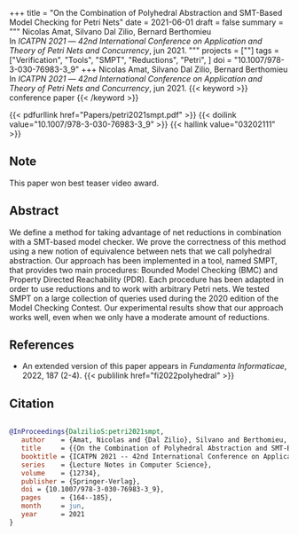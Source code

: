 +++
title = "On the Combination of Polyhedral Abstraction and SMT-Based Model Checking for Petri Nets"
date = 2021-06-01
draft = false
summary = """
Nicolas Amat, Silvano Dal Zilio, Bernard Berthomieu <br />
In _ICATPN 2021_ — _42nd International Conference on Application and Theory of Petri Nets and Concurrency_, jun 2021.
"""
projects = [""]
tags = ["Verification", "Tools", "SMPT", "Reductions", "Petri", ]
doi = "10.1007/978-3-030-76983-3_9"
+++
Nicolas Amat, Silvano Dal Zilio, Bernard Berthomieu <br />
In _ICATPN 2021_ — _42nd International Conference on Application and Theory of Petri Nets and Concurrency_, jun 2021.
{{< keyword >}} conference paper {{< /keyword >}}


{{< pdfurllink href="Papers/petri2021smpt.pdf" >}}
{{< doilink value="10.1007/978-3-030-76983-3_9" >}}
{{< hallink value="03202111" >}}
## Note 
This paper won best teaser video award.

## Abstract
We define a method for taking advantage of net reductions in combination with a SMT-based
        model checker. We prove the correctness of this method using a new notion of equivalence
        between nets that we call polyhedral abstraction. Our approach has been implemented in a
        tool, named SMPT, that provides two main procedures: Bounded Model Checking (BMC) and
        Property Directed Reachability (PDR). Each procedure has been adapted in order to use
        reductions and to work with arbitrary Petri nets. We tested SMPT on a large collection of
        queries used during the 2020 edition of the Model Checking Contest. Our experimental results
        show that our approach works well, even when we only have a moderate amount of reductions. 


## References
 * An extended version of this paper appears in
      _Fundamenta Informaticae_, 2022, 187 (2-4).
{{< publilink href="fi2022polyhedral" >}}




## Citation

```bibtex

@InProceedings{DalzilioS:petri2021smpt,
   author    = {Amat, Nicolas and {Dal Zilio}, Silvano and Berthomieu, Bernard},
   title     = {{On the Combination of Polyhedral Abstraction and SMT-Based Model Checking for Petri Nets}},
   booktitle = {ICATPN 2021 -- 42nd International Conference on Application and Theory of Petri Nets and Concurrency},
   series    = {Lecture Notes in Computer Science},
   volume    = {12734},
   publisher = {Springer-Verlag},
   doi = {10.1007/978-3-030-76983-3_9},
   pages     = {164--185},
   month     = jun, 
   year      = 2021
}

````
